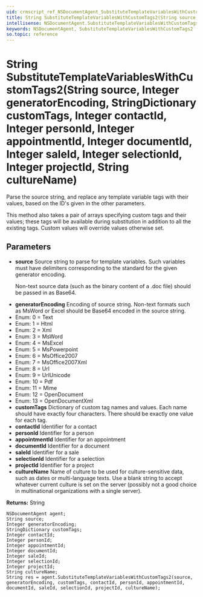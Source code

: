 ```yaml
---
uid: crmscript_ref_NSDocumentAgent_SubstituteTemplateVariablesWithCustomTags2
title: String SubstituteTemplateVariablesWithCustomTags2(String source, Integer generatorEncoding, StringDictionary customTags, Integer contactId, Integer personId, Integer appointmentId, Integer documentId, Integer saleId, Integer selectionId, Integer projectId, String cultureName)
intellisense: NSDocumentAgent.SubstituteTemplateVariablesWithCustomTags2
keywords: NSDocumentAgent, SubstituteTemplateVariablesWithCustomTags2
so.topic: reference
---
```


# String SubstituteTemplateVariablesWithCustomTags2(String source, Integer generatorEncoding, StringDictionary customTags, Integer contactId, Integer personId, Integer appointmentId, Integer documentId, Integer saleId, Integer selectionId, Integer projectId, String cultureName)

Parse the source string, and replace any template variable tags with their values, based on the ID's given in the other parameters.<p/>This method also takes a pair of arrays specifying custom tags and their values; these tags will be available during substitution in addition to all the existing tags. Custom values will override values otherwise set.

## Parameters

* **source** Source string to parse for template variables. Such variables must have delimiters corresponding to the standard for the given generator encoding.<p/>Non-text source data (such as the binary content of a .doc file) should be passed in as Base64.
* **generatorEncoding** Encoding of source string. Non-text formats such as MsWord or Excel should be Base64 encoded in the source string.
* Enum: 0 = Text 
* Enum: 1 = Html 
* Enum: 2 = Xml 
* Enum: 3 = MsWord 
* Enum: 4 = MsExcel 
* Enum: 5 = MsPowerpoint 
* Enum: 6 = MsOffice2007 
* Enum: 7 = MsOffice2007Xml 
* Enum: 8 = Url 
* Enum: 9 = UrlUnicode 
* Enum: 10 = Pdf 
* Enum: 11 = Mime 
* Enum: 12 = OpenDocument 
* Enum: 13 = OpenDocumentXml 
* **customTags** Dictionary of custom tag names and values. Each name should have exactly four characters. There should be exactly one value for each tag.
* **contactId** Identifier for a contact
* **personId** Identifier for a person
* **appointmentId** Identifier for an appointment
* **documentId** Identifier for a document
* **saleId** Identifier for a sale
* **selectionId** Identifier for a selection
* **projectId** Identifier for a project
* **cultureName** Name of culture to be used for culture-sensitive data, such as dates or multi-language texts. Use a blank string to accept whatever current culture is set on the server (possibly not a good choice in multinational organizations with a single server).

**Returns:** String

```crmscript
NSDocumentAgent agent;
String source;
Integer generatorEncoding;
StringDictionary customTags;
Integer contactId;
Integer personId;
Integer appointmentId;
Integer documentId;
Integer saleId;
Integer selectionId;
Integer projectId;
String cultureName;
String res = agent.SubstituteTemplateVariablesWithCustomTags2(source, generatorEncoding, customTags, contactId, personId, appointmentId, documentId, saleId, selectionId, projectId, cultureName);
```

